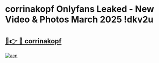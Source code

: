 # corrinakopf Onlyfans Leaked - New Video & Photos March 2025 !dkv2u

# <h2><a href="https://z2l633.iuczelnia.edu.pl?title=corrinakopf&ref=dkv2u">🔗👉 🔴 corrinakopf</a></h2>

[![acn](https://github.com/user-attachments/assets/0f9c940e-d8b0-45ae-aac7-cd30a18b3e1c)](https://z2l633.iuczelnia.edu.pl?title=corrinakopf&ref=dkv2u)

